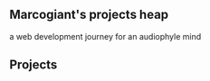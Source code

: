 

<body>
<main>

<!-- WELCOME SECTION -->

<section id="welcome-section" class="welcome-section">
    <h1>Marcogiant's projects heap</h1>
    <p>a web development journey for an audiophyle mind</p>
</section>

<!-- WELCOME SECTION -->

<!-- Project SECTION -->

<section id="projects" class="projects">
      <h2>Projects</h2>
      <div class="proj-grid"><a class="project-title"></a></div>
    </section>

<!-- project SECTION -->


</main>


<!-- Guide 5 PERSONAL PORTFOLIO  
Waiting: Your portfolio should have a navbar with an id of navbar.  
Waiting: Your #navbar element should contain at least one a element whose href attribute starts with #.  
Waiting: Your portfolio should have an a element with an id of profile-link.  
Waiting: Your #profile-link element should have a target attribute of _blank.  
Waiting: Your portfolio should use at least one media query.  
Waiting: Your #navbar element should always be at the top of the viewport.  -->

</body>
</html>
